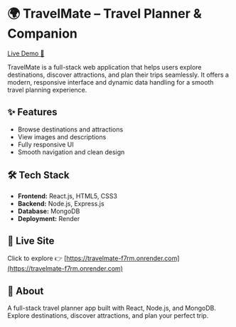 # 🌍 TravelMate – Travel Planner & Companion

[Live Demo 🔗](https://travelmate-f7rm.onrender.com)

TravelMate is a full-stack web application that helps users explore destinations, discover attractions, and plan their trips seamlessly. It offers a modern, responsive interface and dynamic data handling for a smooth travel planning experience.

## ✨ Features

- Browse destinations and attractions
- View images and descriptions
- Fully responsive UI
- Smooth navigation and clean design

## 🛠 Tech Stack

- **Frontend:** React.js, HTML5, CSS3
- **Backend:** Node.js, Express.js
- **Database:** MongoDB
- **Deployment:** Render

## 🚀 Live Site

Click to explore 👉 [https://travelmate-f7rm.onrender.com](https://travelmate-f7rm.onrender.com)

## 📌 About

A full-stack travel planner app built with React, Node.js, and MongoDB. Explore destinations, discover attractions, and plan your perfect trip.
